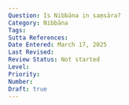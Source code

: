 ```yaml
---
Question: Is Nibbāna in saṃsāra?
Category: Nibbāna
Tags:
Sutta References:
Date Entered: March 17, 2025
Last Revised:
Review Status: Not started
Level: 
Priority: 
Number: 
Draft: true
---
```

